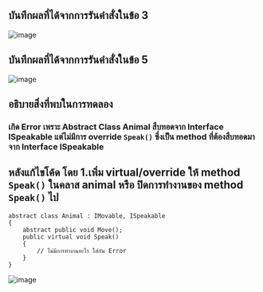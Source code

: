 ## บันทึกผลที่ได้จากการรันคำสั่งในข้อ 3
![image](https://github.com/Sorawit255/03376836-OOP-2566-Lab-13/assets/144196505/20529cee-2785-4c69-9a76-93bf1b86353a)

## บันทึกผลที่ได้จากการรันคำสั่งในข้อ 5
![image](https://github.com/Sorawit255/03376836-OOP-2566-Lab-13/assets/144196505/2f018e38-043f-44a3-b5b3-2d6f96817a12)

## อธิบายสิ่งที่พบในการทดลอง
### เกิด Error เพราะ Abstract Class Animal สืบทอดจาก Interface ISpeakable แต่ไม่มีการ override `Speak()` ซึ่งเป็น method ที่ต้องสืบทอดมาจาก Interface ISpeakable

## หลังแก้ไขโค้ด โดย 1.เพิ่ม virtual/override ให้ method `Speak()` ในคลาส animal หรือ ปิดการทำงานของ method `Speak()` ไป
```
abstract class Animal : IMovable, ISpeakable
{
    abstract public void Move();
    public virtual void Speak()
    {
        // ไม่มีการทำงานอะไร ใส่กัน Error
    }
}
```
![image](https://github.com/Sorawit255/03376836-OOP-2566-Lab-13/assets/144196505/ce517364-20c7-4c22-93d3-d21545d73d2b)
